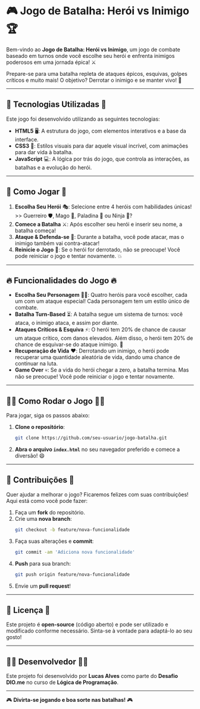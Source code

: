 
# 🎮 **Jogo de Batalha: Herói vs Inimigo** 🏆

Bem-vindo ao **Jogo de Batalha: Herói vs Inimigo**, um jogo de combate baseado em turnos onde você escolhe seu herói e enfrenta inimigos poderosos em uma jornada épica! ⚔️

Prepare-se para uma batalha repleta de ataques épicos, esquivas, golpes críticos e muito mais! O objetivo? Derrotar o inimigo e se manter vivo! 💪

---

## 🌟 **Tecnologias Utilizadas** 🌟

Este jogo foi desenvolvido utilizando as seguintes tecnologias:

- **HTML5** 🖥️: A estrutura do jogo, com elementos interativos e a base da interface.
- **CSS3** 🎨: Estilos visuais para dar aquele visual incrível, com animações para dar vida à batalha.
- **JavaScript** 💻: A lógica por trás do jogo, que controla as interações, as batalhas e a evolução do herói.

---

## 🚀 **Como Jogar** 🚀

1. **Escolha Seu Herói** 🎭: Selecione entre 4 heróis com habilidades únicas! >> Guerreiro 🛡️, Mago 🔮, Paladina 🏰 ou Ninja 🥷?
2. **Comece a Batalha** ⚔️: Após escolher seu herói e inserir seu nome, a batalha começa! 
3. **Ataque & Defenda-se** 🥊: Durante a batalha, você pode atacar, mas o inimigo também vai contra-atacar! 
4. **Reinicie o Jogo** 🔄: Se o herói for derrotado, não se preocupe! Você pode reiniciar o jogo e tentar novamente. 💥

---

## 🔥 **Funcionalidades do Jogo** 🔥

- **Escolha Seu Personagem** 🦸‍♂️: Quatro heróis para você escolher, cada um com um ataque especial! Cada personagem tem um estilo único de combate.
- **Batalha Turn-Based** ⏳: A batalha segue um sistema de turnos: você ataca, o inimigo ataca, e assim por diante. 
- **Ataques Críticos & Esquiva** ⚡: O herói tem 20% de chance de causar um ataque crítico, com danos elevados. Além disso, o herói tem 20% de chance de esquivar-se do ataque inimigo. 🎯
- **Recuperação de Vida** ❤️: Derrotando um inimigo, o herói pode recuperar uma quantidade aleatória de vida, dando uma chance de continuar na luta.
- **Game Over** 💀: Se a vida do herói chegar a zero, a batalha termina. Mas não se preocupe! Você pode reiniciar o jogo e tentar novamente.

---

## 🏃‍♂️ **Como Rodar o Jogo** 🏃‍♀️

Para jogar, siga os passos abaixo:

1. **Clone o repositório**:
   ```bash
   git clone https://github.com/seu-usuario/jogo-batalha.git
   ```

2. **Abra o arquivo `index.html`** no seu navegador preferido e comece a diversão! 😄

---

## 💬 **Contribuições** 💬

Quer ajudar a melhorar o jogo? Ficaremos felizes com suas contribuições! Aqui está como você pode fazer:

1. Faça um **fork** do repositório.
2. Crie uma **nova branch**:
   ```bash
   git checkout -b feature/nova-funcionalidade
   ```
3. Faça suas alterações e **commit**:
   ```bash
   git commit -am 'Adiciona nova funcionalidade'
   ```
4. **Push** para sua branch:
   ```bash
   git push origin feature/nova-funcionalidade
   ```
5. Envie um **pull request**!

---

## 🏅 **Licença** 🏅

Este projeto é **open-source** (código aberto) e pode ser utilizado e modificado conforme necessário. Sinta-se à vontade para adaptá-lo ao seu gosto!

---

## 👨‍💻 **Desenvolvedor** 👨‍💻

Este projeto foi desenvolvido por **Lucas Alves** como parte do **Desafio DIO.me** no curso de **Lógica de Programação**. 

---

🎮 **Divirta-se jogando e boa sorte nas batalhas!** 🎮
